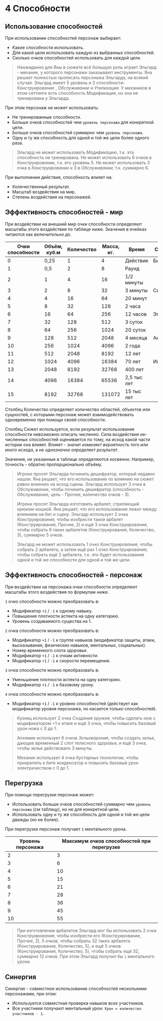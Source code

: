 # 4 Способности

## Использование способностей

При использовании способностей персонаж выбирает:
- Какие способности использовать.
- Для какой цели использовать каждую из выбранных способностей.
- Сколько очков способностей использовать для каждой цели.

>Неожиданно для Яны в сюжете всё большую роль играет Эльгард - механик, у которого персонажи заказывают инструменты.
>Яна решает полностью прописать персонажа Эльгарда, на всякий случай.
>Эльгард имеет 5 уровень и 3 способности: _Конструирование_ , _Обслуживание_ и _Утилизация_.
>У механиков в этом сеттинге есть способность _Модификация_, но она не тренирована у Эльгарда.

При этом персонаж не может использовать:
- Не тренированные способности.
- Больше очков способностей чем `уровень персонажа` для конкретной цели.
- Больше очков способностей суммарно чем `уровень персонажа`.
- Одну и ту же способность для одной и той же цели более одного раза.

>Эльгард не может использовать _Модификацию_, т.к. эта способность не тренирована.
>Не может использовать 6 очков в _Конструировании_, т.к. его уровень 5.
>Не может использовать 3 очка в _Конструировании_ и 3 в _Обслуживании_, т.к. суммарно 6.

При выполнении действия, способность влияет на:
- Количественный результат.
- Масштаб воздействия на мир.
- Степень воздействия на персонажей.

## Эффективность способностей - мир

При воздействии на внешний мир очки способности определяют масштабы этого воздействия по таблице ниже. 
Значения в ячейках читаются как _включительно до_.

Очки способности | Объём, куб.м | Количество | Масса, кг. | Время | Сюжет
---|---|---|---|---|---
0 | 0,25 | 1 | 4 | Действие | Бит
1 | 0,5 | 2 | 8 | Раунд | 
2 | 1 | 4 | 16 | 1/2 минуты | 
3 | 2 | 8 | 32 | 3 минуты | Сцена
4 | 4 | 16 | 64 | 20 минут | 
5 | 8 | 32 | 128 | 2 часа | 
6 | 16 | 64 | 256 | 12 часов | Эпизод
7 | 32 | 128 | 512 | 3 суток | 
8 | 64 | 256 | 1024 | 20 суток | 
9 | 128 | 512 | 2048 | 4 месяца | Акт
10 | 256 | 1024 | 4096 | 2 года | 
11 | 512 | 2048 | 8192 | 12 лет | 
12 | 1024 | 4096 | 16384 | 70 лет | История
13 | 2048 | 8192 | 32768 | 400 лет | 
14 | 4096 | 16384 | 65536 | 2,5 тыс лет | 
15 | 8192 | 32768 | 131072 | 15 тыс лет | 

Столбец Количество определяет количество областей, объектов или сущностей,
с которыми персонаж может взаимодействовать одновременно при помощи своей способности.

Столбец Сюжет используется, если результат использования способности невозможно описать численно.
Сила воздействия не-численных способностей оценивается по тому, на исход какой части истории она влияет.
Влияет - значит _изменяет вероятность того или иного исхода_, а не _однозначно определяет результат_.

Значения, не указанные в таблице определяются косвенно. Например, точность - обратно пропорционально объёму.

>Игроки просят Эльгарда починить дешифратор, который недавно нашли.
>Яна решает, что его использование по влиянию на сюжет равно влиянию на исход сцены.
>Эльгард использует 3 очка в _Обслуживание_, чтобы починить дешифратор
>(способность - Обслуживание, цель - Прочее, количество очков - 3).
>
>Игроки просят Эльгарда изготовить арбалет, стреляющий крюком-кошкой.
>Яна решает, что его использование лежит между влиянием на бит и сцену.
>Эльгадр использует 2 очка _Конструирования_, чтобы изобрести такой арбалет (Конструирования, Прочее, 2)
>и ещё 3 очка _Конструирования_, чтобы собрать 8 таких арбалетов (Конструирования, Количество, 3), суммарно 5 очков.
>
>Эльгард не может использовать 1 очко _Конструирования_, чтобы собрать 2 арбалета,
>а затем ещё раз 1 очко _Конструирования_, чтобы собрать ещё 2 арбалета,
>т.к. это будет использование одной и той же способности для одной и той же цели.

## Эффективность способностей - персонаж

При воздействии на персонажа очки способности определяют масштабы этого воздействия по формулам ниже. 

`1` очко способности можно преобразовать в:
- Модификатор `+1` / `-1` к одному навыку.
- Повышение плотности аспекта на одну категорию.
- Уровень создаваемого существа на 1.

`2` очка способности можно преобразовать в:
- Модификатор `+1` / `-1` к группе навыков (модификатор защиты, атаки, высказывания, физических навыков, ментальных, социальных).
- Номер временного слота здоровья.
- Модификатор `+1` / `-1` к очкам активности.
- Модификатор `+1` / `-1` к скорости перемещения.

`3` очка способности можно преобразовать в:
- Уменьшение плотности аспекта на одну категорию.
- Модификатор `+1` / `-1` к базовому урону.

`4` очка способности можно преобразовать в:
- Модификатор `+1` / `-1` к уровню способностей (действует как модификатор уровня персонажа, но касается только способностей).

>Кузнец использует 2 очка _Создания оружия_, чтобы сделать нож с модификатором +1 к атаке
>и ещё 3 очка, чтобы повысить базовый урон ножа с 0 до 1.
>
>Алхимик использует 6 очков _Зельеварения_, чтобы создать зелье, дающее временный 2 слот телесного здоровья,
>и ещё 3 очка, чтобы зелье действовало 3 минуты.
>
>Механик использует 4 очка _Кустарных технологии_, чтобы прикрепить к бите конденсатор
>и повысить базовый урон электричеством с 0 до 1.

## Перегрузка

При помощи перегрузки персонаж может:
- Использовать больше очков способностей суммарно чем `уровень персонажа` (см таблицу),
  но не для конкретной цели.
- Использовать одну и ту же способность для одной и той же цели дважды (но не более).

При перегрузке персонаж получает `1` ментального урона.

Уровень персонажа | Максимум очков способностей при перегрузке
---|---
2 | 3
3 | 6
4 | 10
5 | 15
6 | 21
7 | 28
8 | 36
9 | 45
10 | 55

>При изготовлении арбалетов Эльгард мог бы использовать 
>2 очка _Конструирования_, чтобы изобрести его (Конструирование, Прочее, 2),
>5 очков, чтобы собрать 32 таких арбалета (Конструирование, Количество, 5),
>и ещё 5 очков (Конструирования, Количество, 5), чтобы собрать ещё 32, 
>суммарно 12 очков. При этом Эльгард получил бы `1` ментального урона.

## Синергия

Синергия - совместное использование способностей несколькими персонажами, при этом:
- Используется совместная проверка навыков всех участников.
- Все участники получают ментальный урон: `Урон = количество участников - 1`.